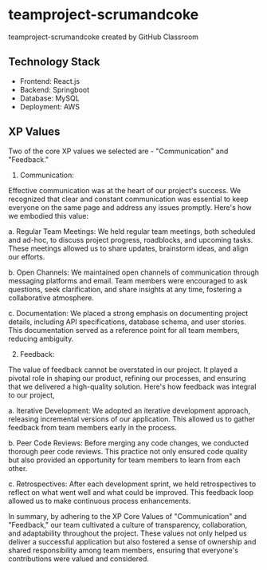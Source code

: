 # teamproject-scrumandcoke
teamproject-scrumandcoke created by GitHub Classroom

## Technology Stack

- Frontend: React.js
- Backend: Springboot
- Database: MySQL
- Deployment: AWS

## XP Values

Two of the core XP values we selected are - "Communication" and "Feedback."

1. Communication:

Effective communication was at the heart of our project's success. We recognized that clear and constant communication was essential to keep everyone on the same page and address any issues promptly. Here's how we embodied this value:

a. Regular Team Meetings: We held regular team meetings, both scheduled and ad-hoc, to discuss project progress, roadblocks, and upcoming tasks. These meetings allowed us to share updates, brainstorm ideas, and align our efforts.

b. Open Channels: We maintained open channels of communication through messaging platforms and email. Team members were encouraged to ask questions, seek clarification, and share insights at any time, fostering a collaborative atmosphere.

c. Documentation: We placed a strong emphasis on documenting project details, including API specifications, database schema, and user stories. This documentation served as a reference point for all team members, reducing ambiguity.

2. Feedback:

The value of feedback cannot be overstated in our project. It played a pivotal role in shaping our product, refining our processes, and ensuring that we delivered a high-quality solution. Here's how feedback was integral to our project,

a. Iterative Development: We adopted an iterative development approach, releasing incremental versions of our application. This allowed us to gather feedback from team members early in the process.

b. Peer Code Reviews: Before merging any code changes, we conducted thorough peer code reviews. This practice not only ensured code quality but also provided an opportunity for team members to learn from each other.

c. Retrospectives: After each development sprint, we held retrospectives to reflect on what went well and what could be improved. This feedback loop allowed us to make continuous process enhancements.

In summary, by adhering to the XP Core Values of "Communication" and "Feedback," our team cultivated a culture of transparency, collaboration, and adaptability throughout the project. These values not only helped us deliver a successful application but also fostered a sense of ownership and shared responsibility among team members, ensuring that everyone's contributions were valued and considered.

